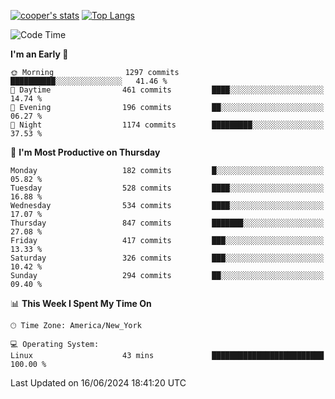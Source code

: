 [![cooper's stats](https://github-readme-stats-l2ak-km2n59e3j-coopjzs-projects.vercel.app/api?username=coopjz&count_private=true)](https://github.com/coopjz/github-readme-stats)
[![Top Langs](https://github-readme-stats-l2ak-km2n59e3j-coopjzs-projects.vercel.app/api/top-langs/?username=coopjz&count_private=true&langs_count=8&layout=compact&&hide=C)](https://github.com/coopjz/github-readme-stats)
<!--START_SECTION:waka-->
![Code Time](http://img.shields.io/badge/Code%20Time-36%20hrs%2059%20mins-blue)

**I'm an Early 🐤** 

```text
🌞 Morning                1297 commits        ██████████░░░░░░░░░░░░░░░   41.46 % 
🌆 Daytime                461 commits         ████░░░░░░░░░░░░░░░░░░░░░   14.74 % 
🌃 Evening                196 commits         ██░░░░░░░░░░░░░░░░░░░░░░░   06.27 % 
🌙 Night                  1174 commits        █████████░░░░░░░░░░░░░░░░   37.53 % 
```
📅 **I'm Most Productive on Thursday** 

```text
Monday                   182 commits         █░░░░░░░░░░░░░░░░░░░░░░░░   05.82 % 
Tuesday                  528 commits         ████░░░░░░░░░░░░░░░░░░░░░   16.88 % 
Wednesday                534 commits         ████░░░░░░░░░░░░░░░░░░░░░   17.07 % 
Thursday                 847 commits         ███████░░░░░░░░░░░░░░░░░░   27.08 % 
Friday                   417 commits         ███░░░░░░░░░░░░░░░░░░░░░░   13.33 % 
Saturday                 326 commits         ███░░░░░░░░░░░░░░░░░░░░░░   10.42 % 
Sunday                   294 commits         ██░░░░░░░░░░░░░░░░░░░░░░░   09.40 % 
```


📊 **This Week I Spent My Time On** 

```text
🕑︎ Time Zone: America/New_York

💻 Operating System: 
Linux                    43 mins             █████████████████████████   100.00 % 
```


 Last Updated on 16/06/2024 18:41:20 UTC
<!--END_SECTION:waka-->
